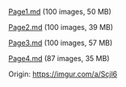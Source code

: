 [Page1.md](Page1.md) (100 images, 50 MB)

[Page2.md](Page2.md) (100 images, 39 MB)

[Page3.md](Page3.md) (100 images, 57 MB)

[Page4.md](Page4.md) (87 images, 35 MB)

Origin: https://imgur.com/a/Scjl6
